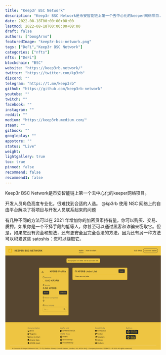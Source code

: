 ```yaml
---
title: "Keep3r BSC Network"
description: "Keep3r BSC Network是币安智能链上第一个去中心化的keeper网络项目."
date: 2022-08-18T00:00:00+08:00
lastmod: 2022-08-18T00:00:00+08:00
draft: false
authors: ["boogArno"]
featuredImage: "keep3r-bsc-network.png"
tags: ["DeFi","Keep3r BSC Network"]
categories: ["nfts"]
nfts: ["DeFi"]
blockchain: "BSC"
website: "https://keep3rb.network/"
twitter: "https://twitter.com/kp3rb"
discord: ""
telegram: "https://t.me/keep3rb"
github: "https://github.com/keep3rb-network"
youtube: ""
twitch: ""
facebook: ""
instagram: ""
reddit: ""
medium: "https://keep3rb.medium.com/"
steam: ""
gitbook: ""
googleplay: ""
appstore: ""
status: "Live"
weight: 
lightgallery: true
toc: true
pinned: false
recommend: false
recommend1: false
---
```

Keep3r BSC Network是币安智能链上第一个去中心化的keeper网络项目。

开发人员角色高度专业化，很难找到合适的人选。 @kp3rb 使用 NSC 网络上的自由平台解决了将项目与开发人员联系起来的问题

有几种不同的方法可以在 2021 年增加你的加密货币持有量。你可以购买、交易、质押，如果你是一个不择手段的低等人，你甚至可以通过黑客和诈骗来窃取它。但是，如果您没有资金和想法，还有更安全且完全合法的方法，因为还有另一种方法可以积累这些 satoshis：您可以赚取它。

![keep3rbscnetwork-dapp-defi-bsc-image1_58d84dc2695f2e2ceedf9cd1c62c96b0](keep3rbscnetwork-dapp-defi-bsc-image1_58d84dc2695f2e2ceedf9cd1c62c96b0.png)